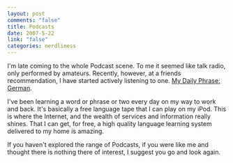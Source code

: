 ```yaml
--- 
layout: post
comments: "false"
title: Podcasts
date: 2007-5-22
link: "false"
categories: nerdliness
---
```

I'm late coming to the whole Podcast scene.  To me it seemed like talk radio, only performed by amateurs.  Recently, however, at a friends recommendation, I have started actively listening to one.  <a href="http://mydailyphrase.com/german" title="My Daily Phrase: German">My Daily Phrase: German</a>.

I've been learning a word or phrase or two every day on my way to work and back. It's basically a free language tape that I can play on my iPod.  This is where the Internet, and the wealth of services and information really shines.  That I can get, for free, a high quality language learning system delivered to my home is amazing.

If you haven't explored the range of Podcasts, if you were like me and thought there is nothing there of interest, I suggest you go and look again.
